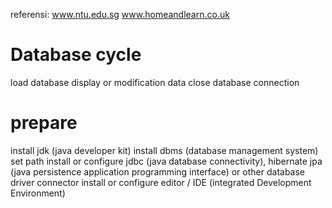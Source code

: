 referensi:
www.ntu.edu.sg
www.homeandlearn.co.uk

# Database cycle
load database
display or modification data
close database connection

# prepare
install jdk (java developer kit)
install dbms (database management system)
set path
install or configure jdbc (java database connectivity), hibernate jpa (java persistence application programming interface) or other database driver connector
install or configure editor / IDE (integrated Development Environment)
